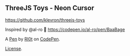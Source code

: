 ThreeJS Toys - Neon Cursor
--------------------------
https://github.com/klevron/threejs-toys

Inspired by @al-ro 💙 https://codepen.io/al-ro/pen/BaaBage

A [Pen](https://codepen.io/VaporRi0t/pen/VwxONBy) by [RI0t](https://codepen.io/VaporRi0t) on [CodePen](https://codepen.io).

[License](https://codepen.io/license/pen/VwxONBy).